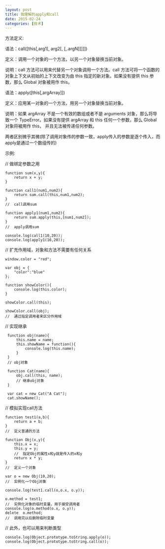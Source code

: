 ```yaml
---
layout: post
title: 我理解的apply和call
date: 2015-02-24
categories: [技术]
---
```


方法定义:

语法：call([this[,arg1[, arg2[,   [,.argN]]]]])

定义：调用一个对象的一个方法，以另一个对象替换当前对象。

说明：call 方法可以用来代替另一个对象调用一个方法。call 方法可将一个函数的对象上下文从初始的上下文改变为由 this 指定的新对象。如果没有提供 this 参数，那么 Global 对象被用作 this。

语法：apply([this[,argArray]])

定义：应用某一对象的一个方法，用另一个对象替换当前对象。

说明：如果 argArray 不是一个有效的数组或者不是 arguments 对象，那么将导致一个 TypeError。如果没有提供 argArray 和 this 任何一个参数，那么 Global 对象将被用作 this， 并且无法被传递任何参数。

两者区别微乎其微(除了调用对象传的参数一致，apply传入的参数是逐个传入，而apply是通过一个数组传的)

示例:

//  做绑定参数之用

    function sum(x,y){
        return x + y;
    }

    function call1(num1,num2){
        return sum.call(this,num1,num2);
    }
    //  call调用sum

    function apply1(num1,num2){
        return sum.apply(this,[num1,num2]);
    }
    //  apply调用sum

    console.log(call1(10,20));
    console.log(apply1(16,20));

//  扩充作用域，对象和方法不需要有任何关系

    window.color = "red";

    var obj = {
        "color":"blue"
    };

    function showColor(){
        console.log(this.color);
    }

    showColor.call(this);

    showColor.call(obj);
    //  通过指定调用者来区分作用域


//  实现继承

     function obj(name){
         this.name = name;
         this.showName = function(){
             console.log(this.name);
         }
     }
     // obj对象

     function Cat(name){
         obj.call(this, name);
         // 继承obj对象
     }

     var cat = new Cat("A Cat");
     cat.showName();

//  模拟实现call方法

    function test1(a,b){
        return a + b;
    }
    //  定义普通的方法

    function Obj(x,y){
        this.x = x;
        this.y = y;
        //  指定Obj的属性x和y就是传入的x和y
        return x * y;
    }
    //  定义一个对象

    var o = new Obj(10,20);
    //  实例化一个Obj对象

    console.log(test1.call(o,o.x, o.y));

    o.method = test1;
    //  实例化对象的临时变量，用于接受调用者
    console.log(o.method(o.x, o.y));
    delete  o.method;
    //  调用完以后删除临时变量

//  此外，也可以用来判断类型

    console.log(Object.prototype.toString.apply(o));
    console.log(Object.prototype.toString.call(o));